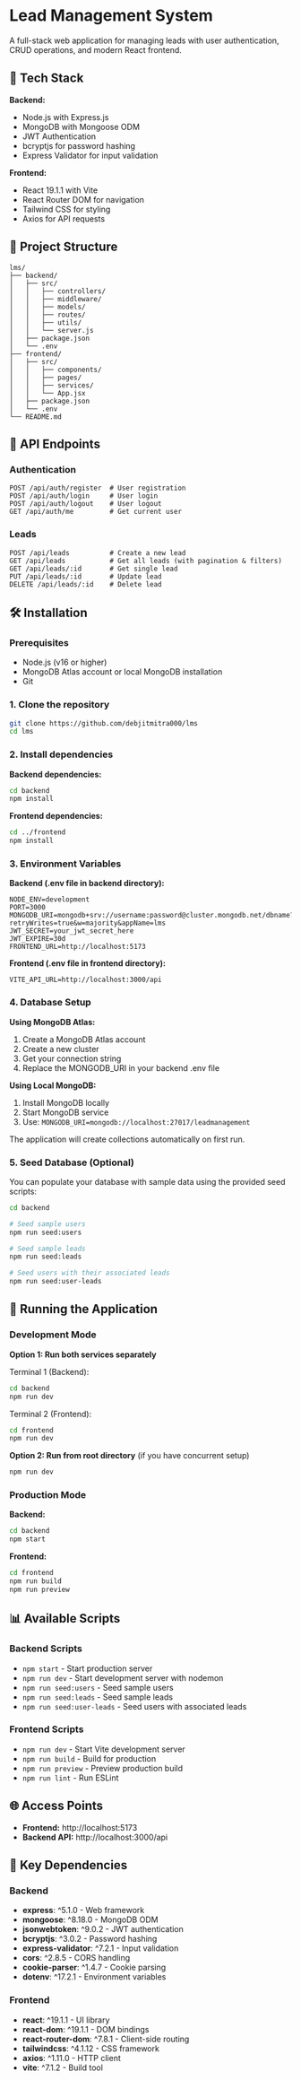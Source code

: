 # Lead Management System

A full-stack web application for managing leads with user authentication, CRUD operations, and modern React frontend.

## 🚀 Tech Stack

**Backend:**
- Node.js with Express.js
- MongoDB with Mongoose ODM
- JWT Authentication
- bcryptjs for password hashing
- Express Validator for input validation

**Frontend:**
- React 19.1.1 with Vite
- React Router DOM for navigation
- Tailwind CSS for styling
- Axios for API requests

## 📁 Project Structure

```
lms/
├── backend/
│   ├── src/
│   │   ├── controllers/
│   │   ├── middleware/
│   │   ├── models/
│   │   ├── routes/
│   │   ├── utils/
│   │   └── server.js
│   ├── package.json
│   └── .env
├── frontend/
│   ├── src/
│   │   ├── components/
│   │   ├── pages/
│   │   ├── services/
│   │   └── App.jsx
│   ├── package.json
│   └── .env
└── README.md
```

## 🔌 API Endpoints

### Authentication
```
POST /api/auth/register  # User registration
POST /api/auth/login     # User login
POST /api/auth/logout    # User logout
GET /api/auth/me         # Get current user
```

### Leads
```
POST /api/leads          # Create a new lead
GET /api/leads           # Get all leads (with pagination & filters)
GET /api/leads/:id       # Get single lead
PUT /api/leads/:id       # Update lead
DELETE /api/leads/:id    # Delete lead
```

## 🛠️ Installation

### Prerequisites
- Node.js (v16 or higher)
- MongoDB Atlas account or local MongoDB installation
- Git

### 1. Clone the repository
```bash
git clone https://github.com/debjitmitra000/lms
cd lms
```

### 2. Install dependencies

**Backend dependencies:**
```bash
cd backend
npm install
```

**Frontend dependencies:**
```bash
cd ../frontend
npm install
```

### 3. Environment Variables

**Backend (.env file in backend directory):**
```env
NODE_ENV=development
PORT=3000
MONGODB_URI=mongodb+srv://username:password@cluster.mongodb.net/dbname?retryWrites=true&w=majority&appName=lms
JWT_SECRET=your_jwt_secret_here
JWT_EXPIRE=30d
FRONTEND_URL=http://localhost:5173
```

**Frontend (.env file in frontend directory):**
```env
VITE_API_URL=http://localhost:3000/api
```

### 4. Database Setup

**Using MongoDB Atlas:**
1. Create a MongoDB Atlas account
2. Create a new cluster
3. Get your connection string
4. Replace the MONGODB_URI in your backend .env file

**Using Local MongoDB:**
1. Install MongoDB locally
2. Start MongoDB service
3. Use: `MONGODB_URI=mongodb://localhost:27017/leadmanagement`

The application will create collections automatically on first run.

### 5. Seed Database (Optional)

You can populate your database with sample data using the provided seed scripts:

```bash
cd backend

# Seed sample users
npm run seed:users

# Seed sample leads
npm run seed:leads

# Seed users with their associated leads
npm run seed:user-leads
```

## 🚀 Running the Application

### Development Mode

**Option 1: Run both services separately**

Terminal 1 (Backend):
```bash
cd backend
npm run dev
```

Terminal 2 (Frontend):
```bash
cd frontend
npm run dev
```

**Option 2: Run from root directory** (if you have concurrent setup)
```bash
npm run dev
```

### Production Mode

**Backend:**
```bash
cd backend
npm start
```

**Frontend:**
```bash
cd frontend
npm run build
npm run preview
```

## 📊 Available Scripts

### Backend Scripts
- `npm start` - Start production server
- `npm run dev` - Start development server with nodemon
- `npm run seed:users` - Seed sample users
- `npm run seed:leads` - Seed sample leads
- `npm run seed:user-leads` - Seed users with associated leads

### Frontend Scripts
- `npm run dev` - Start Vite development server
- `npm run build` - Build for production
- `npm run preview` - Preview production build
- `npm run lint` - Run ESLint

## 🌐 Access Points

- **Frontend:** http://localhost:5173
- **Backend API:** http://localhost:3000/api

## 🔧 Key Dependencies

### Backend
- **express**: ^5.1.0 - Web framework
- **mongoose**: ^8.18.0 - MongoDB ODM
- **jsonwebtoken**: ^9.0.2 - JWT authentication
- **bcryptjs**: ^3.0.2 - Password hashing
- **express-validator**: ^7.2.1 - Input validation
- **cors**: ^2.8.5 - CORS handling
- **cookie-parser**: ^1.4.7 - Cookie parsing
- **dotenv**: ^17.2.1 - Environment variables

### Frontend
- **react**: ^19.1.1 - UI library
- **react-dom**: ^19.1.1 - DOM bindings
- **react-router-dom**: ^7.8.1 - Client-side routing
- **tailwindcss**: ^4.1.12 - CSS framework
- **axios**: ^1.11.0 - HTTP client
- **vite**: ^7.1.2 - Build tool
